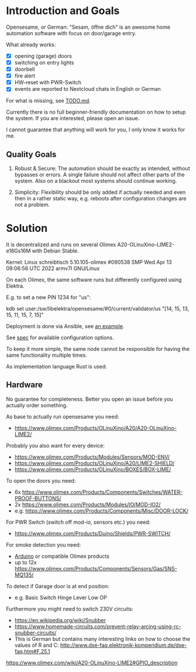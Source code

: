 # Introduction and Goals

Opensesame, or German: "Sesam, öffne dich"
is an awesome home automation software with
focus on door/garage entry.

What already works:

- [X] opening (garage) doors
- [X] switching on entry lights
- [X] doorbell
- [X] fire alert
- [X] HW-reset with PWR-Switch
- [X] events are reported to Nextcloud chats in English or German

For what is missing, see [TODO.md](TODO.md).

Currently there is no full beginner-friendly documentation
on how to setup the system. If you are interested, please
open an issue.

I cannot guarantee that anything will work for you,
I only know it works for me.

## Quality Goals

1. Robust & Secure:
   The automation should be exactly as
   intended, without bypasses or errors.
   A single failure should not affect
   other parts of the system.
   Also on a blackout most systems
   should continue working.

2. Simplicity:
   Flexibility should be only added if
   actually needed and even then in a
   rather static way, e.g. reboots after
   configuration changes are not a
   problem.

# Solution

It is decentralized and runs on several
Olimex A20-OLinuXino-LIME2-e16Gs16M
with Debian Stable.

Kernel: Linux schreibtisch 5.10.105-olimex #090538 SMP Wed Apr 13 09:06:56 UTC 2022 armv7l GNU/Linux

On each Olimex, the same software runs
but differently configured using
Elektra.

E.g. to set a new PIN 1234 for "us":

kdb set user:/sw/libelektra/opensesame/#0/current/validator/us "[14, 15, 13, 15, 11, 15, 7, 15]"

Deployment is done via Ansible, see [an example](/ansible/playbook.yaml).

See [spec](files/opensesame.spec) for available configuration options.

To keep it more simple, the same node
cannot be responsible for having
the same functionality multiple times.

As implementation language Rust is used.


## Hardware

No guarantee for completeness.
Better you open an issue before you actually order something.

As base to actually run opensesame you need:

- https://www.olimex.com/Products/OLinuXino/A20/A20-OLinuXino-LIME2/

Probably you also want for every device:

- https://www.olimex.com/Products/Modules/Sensors/MOD-ENV/
- https://www.olimex.com/Products/OLinuXino/A20/LIME2-SHIELD/
- https://www.olimex.com/Products/OLinuXino/BOXES/BOX-LIME/

To open the doors you need:

- 6x https://www.olimex.com/Products/Components/Switches/WATER-PROOF-BUTTONS/
- 2x https://www.olimex.com/Products/Modules/IO/MOD-IO2/
- e.g. https://www.olimex.com/Products/Components/Misc/DOOR-LOCK/

For PWR Switch (switch off mod-io, sensors etc.) you need:

- https://www.olimex.com/Products/Duino/Shields/PWR-SWITCH/

For smoke detection you need:

- [Arduino](arduino) or compatible Olimex products
- up to 12x https://www.olimex.com/Products/Components/Sensors/Gas/SNS-MQ135/

To detect if Garage door is at end position:

- e.g. Basic Switch Hinge Lever Low OP

Furthermore you might need to switch 230V circuits:

- https://en.wikipedia.org/wiki/Snubber
- https://www.homemade-circuits.com/prevent-relay-arcing-using-rc-snubber-circuits/
- This is German but contains many interesting links on how to choose the values of R and C:
  http://www.dse-faq.elektronik-kompendium.de/dse-faq.htm#F.25.1

https://www.olimex.com/wiki/A20-OLinuXino-LIME2#GPIO_description

